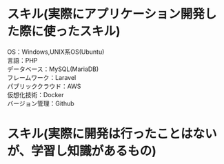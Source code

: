 # スキル(実際にアプリケーション開発した際に使ったスキル)
OS：Windows,UNIX系OS(Ubuntu)<br>
言語：PHP<br>
データベース：MySQL(MariaDB)<br>
フレームワーク：Laravel<br>
パブリッククラウド：AWS<br>
仮想化技術：Docker<br>
バージョン管理：Github<br>
# スキル(実際に開発は行ったことはないが、学習し知識があるもの)
